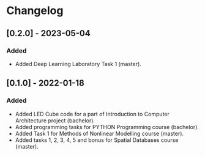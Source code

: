 # Changelog

## [0.2.0] - 2023-05-04
  
### Added
- Added Deep Learning Laboratory Task 1 (master).

## [0.1.0] - 2022-01-18
  
### Added
- Added LED Cube code for a part of Introduction to Computer Architecture project (bachelor).
- Added programming tasks for PYTHON Programming course (bachelor).
- Added Task 1 for Methods of Nonlinear Modelling course (master).
- Added tasks 1, 2, 3, 4, 5 and bonus for Spatial Databases course (master).
